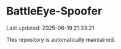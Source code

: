 # BattleEye-Spoofer

Last updated: 2025-06-19 21:33:21

This repository is automatically maintained.
